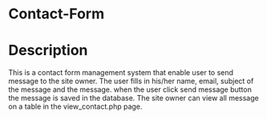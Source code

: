 # Contact-Form
# Description
This is a contact form management system that enable user to send message to the site owner. The user fills in his/her name, email, subject of the message and the message. when the user click send message button the message is saved in the database. The site owner can view all message on a table in the view_contact.php page.



